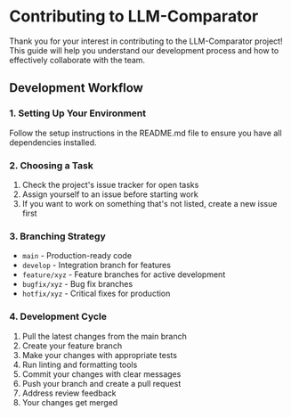 # Contributing to LLM-Comparator

Thank you for your interest in contributing to the LLM-Comparator project! This guide will help you understand our development process and how to effectively collaborate with the team.

## Development Workflow

### 1. Setting Up Your Environment

Follow the setup instructions in the README.md file to ensure you have all dependencies installed.

### 2. Choosing a Task

1. Check the project's issue tracker for open tasks
2. Assign yourself to an issue before starting work
3. If you want to work on something that's not listed, create a new issue first

### 3. Branching Strategy

- `main` - Production-ready code
- `develop` - Integration branch for features
- `feature/xyz` - Feature branches for active development
- `bugfix/xyz` - Bug fix branches
- `hotfix/xyz` - Critical fixes for production

### 4. Development Cycle

1. Pull the latest changes from the main branch
2. Create your feature branch
3. Make your changes with appropriate tests
4. Run linting and formatting tools
5. Commit your changes with clear messages
6. Push your branch and create a pull request
7. Address review feedback
8. Your changes get merged